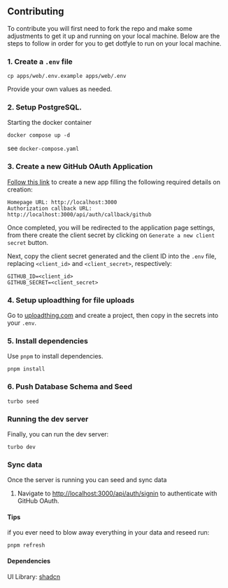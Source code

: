 ## Contributing

To contribute you will first need to fork the repo and make some adjustments to get it up and running on your local
machine. Below are the steps to follow in order for you to get dotfyle to run on your local machine.

### 1. Create a `.env` file

```
cp apps/web/.env.example apps/web/.env
```

Provide your own values as needed.

### 2. Setup PostgreSQL.

Starting the docker container

```
docker compose up -d
```

see `docker-compose.yaml`

### 3. Create a new GitHub OAuth Application

[Follow this link][new-oauth] to create a new app filling the following required details on creation:

```
Homepage URL: http://localhost:3000
Authorization callback URL: http://localhost:3000/api/auth/callback/github
```

Once completed, you will be redirected to the application page settings, from there create the client secret by clicking
on `Generate a new client secret` button.

Next, copy the client secret generated and the client ID into the `.env` file, replacing `<client_id>` and
`<client_secret>`, respectively:

```
GITHUB_ID=<client_id>
GITHUB_SECRET=<client_secret>
```

### 4. Setup uploadthing for file uploads

Go to [uploadthing.com](https://uploadthing.com/dashboard) and create a project, then copy in the secrets into your `.env`.

### 5. Install dependencies

Use `pnpm` to install dependencies.

```
pnpm install
```

### 6. Push Database Schema and Seed

```
turbo seed
```

### Running the dev server

Finally, you can run the dev server:

```
turbo dev
```

### Sync data

Once the server is running you can seed and sync data

1. Navigate to [http://localhost:3000/api/auth/signin](http://localhost:3000/api/auth/signin) to authenticate with GitHub OAuth.

#### Tips

if you ever need to blow away everything in your data and reseed run:

```
pnpm refresh
```

[new-oauth]: https://github.com/settings/applications/new

#### Dependencies

UI Library: [shadcn](https://ui.shadcn.com/)
